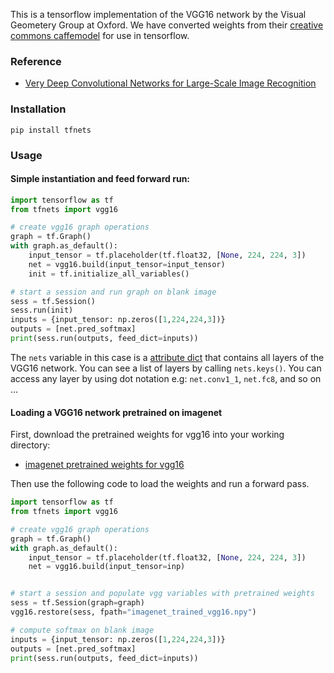 This is a tensorflow implementation of the VGG16 network by the Visual Geometery Group at Oxford. We have converted weights from their [creative commons caffemodel](http://www.robots.ox.ac.uk/~vgg/research/very_deep/) for use in tensorflow.

### Reference
- [Very Deep Convolutional Networks for Large-Scale Image Recognition](https://arxiv.org/abs/1409.1556)

### Installation

```
pip install tfnets
```

### Usage

#### Simple instantiation and feed forward run:

``` python
import tensorflow as tf
from tfnets import vgg16

# create vgg16 graph operations
graph = tf.Graph()
with graph.as_default():
    input_tensor = tf.placeholder(tf.float32, [None, 224, 224, 3])
    net = vgg16.build(input_tensor=input_tensor)
    init = tf.initialize_all_variables()

# start a session and run graph on blank image
sess = tf.Session()
sess.run(init)
inputs = {input_tensor: np.zeros([1,224,224,3])}
outputs = [net.pred_softmax]
print(sess.run(outputs, feed_dict=inputs))
```

The `nets` variable in this case is a [attribute dict](http://stackoverflow.com/a/14620633) that contains all layers of the VGG16 network. You can see a list of layers by calling `nets.keys()`. You can access any layer by using dot notation e.g: `net.conv1_1`, `net.fc8`,  and so on ...

#### Loading a VGG16 network pretrained on imagenet

First, download the pretrained weights for vgg16 into your working directory:
* [imagenet pretrained weights for vgg16](https://drive.google.com/open?id=0B7Q0GPJoPX8aSDhVUW9xZHpPcVk)

Then use the following code to load the weights and run a forward pass.

``` python
import tensorflow as tf
from tfnets import vgg16

# create vgg16 graph operations
graph = tf.Graph()
with graph.as_default():
    input_tensor = tf.placeholder(tf.float32, [None, 224, 224, 3])
    net = vgg16.build(input_tensor=inp)


# start a session and populate vgg variables with pretrained weights
sess = tf.Session(graph=graph)
vgg16.restore(sess, fpath="imagenet_trained_vgg16.npy")

# compute softmax on blank image
inputs = {input_tensor: np.zeros([1,224,224,3])}
outputs = [net.pred_softmax]
print(sess.run(outputs, feed_dict=inputs))

```
